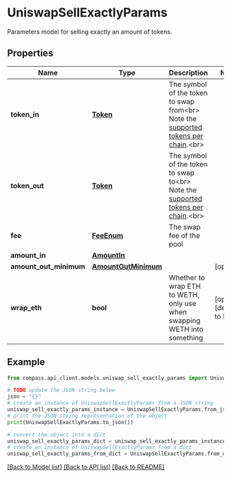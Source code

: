 # UniswapSellExactlyParams

Parameters model for selling exactly an amount of tokens.

## Properties

Name | Type | Description | Notes
------------ | ------------- | ------------- | -------------
**token_in** | [**Token**](Token.md) | The symbol of the token to swap from&lt;br&gt; Note the [supported tokens per chain](/#/#token-table).&lt;br&gt; | 
**token_out** | [**Token**](Token.md) | The symbol of the token to swap to&lt;br&gt; Note the [supported tokens per chain](/#/#token-table).&lt;br&gt; | 
**fee** | [**FeeEnum**](FeeEnum.md) | The swap fee of the pool | 
**amount_in** | [**AmountIn**](AmountIn.md) |  | 
**amount_out_minimum** | [**AmountOutMinimum**](AmountOutMinimum.md) |  | [optional] 
**wrap_eth** | **bool** | Whether to wrap ETH to WETH, only use when swapping WETH into something | [optional] [default to False]

## Example

```python
from compass.api_client.models.uniswap_sell_exactly_params import UniswapSellExactlyParams

# TODO update the JSON string below
json = "{}"
# create an instance of UniswapSellExactlyParams from a JSON string
uniswap_sell_exactly_params_instance = UniswapSellExactlyParams.from_json(json)
# print the JSON string representation of the object
print(UniswapSellExactlyParams.to_json())

# convert the object into a dict
uniswap_sell_exactly_params_dict = uniswap_sell_exactly_params_instance.to_dict()
# create an instance of UniswapSellExactlyParams from a dict
uniswap_sell_exactly_params_from_dict = UniswapSellExactlyParams.from_dict(uniswap_sell_exactly_params_dict)
```
[[Back to Model list]](../README.md#documentation-for-models) [[Back to API list]](../README.md#documentation-for-api-endpoints) [[Back to README]](../README.md)


